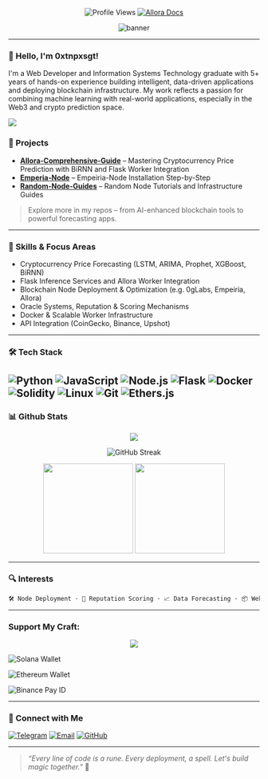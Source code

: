 <!-- Banner Image -->
<p align="center">
  <img src="https://komarev.com/ghpvc/?username=0xtnpxsgt&style=flat-square&color=blue" alt="Profile Views"/>
  <a href="https://docs.allora.network" target="_blank"><img src="https://img.shields.io/badge/Allora%20Docs-FF5F5F?style=flat-square&logo=readthedocs&logoColor=white" alt="Allora Docs"/></a>
</p>
<p align="center">
  <img src="https://raw.githubusercontent.com/0xtnpxsgt/0xtnpxsgt/main/assets/banner3.gif" alt="banner" />
</p>

---

### 👋 Hello, I'm 0xtnpxsgt!

I'm a Web Developer and Information Systems Technology graduate with 5+ years of hands-on experience building intelligent, data-driven applications and deploying blockchain infrastructure. My work reflects a passion for combining machine learning with real-world applications, especially in the Web3 and crypto prediction space.

<a href="https://t.me/SelectCircle">
  <img src="https://img.shields.io/badge/Telegram_Channel:-Select_Circle-B22222.svg?&style=for-the-badge&logo=Telegram&logoColor=blue&color=blue" />
</a>

### 🚀 Projects

- **[Allora-Comprehensive-Guide](https://github.com/0xtnpxsgt/Allora-Comprehensive-Guide)** – Mastering Cryptocurrency Price Prediction with BiRNN and Flask Worker Integration
- **[Emperia-Node](https://github.com/0xtnpxsgt/Empeiria-Node-Setup)** – Empeiria-Node Installation Step-by-Step
- **[Random-Node-Guides](https://github.com/0xtnpxsgt/randomnodes)** – Random Node Tutorials and Infrastructure Guides

> Explore more in my repos – from AI-enhanced blockchain tools to powerful forecasting apps.
---
### 🧠 Skills & Focus Areas

- Cryptocurrency Price Forecasting (LSTM, ARIMA, Prophet, XGBoost, BiRNN)
- Flask Inference Services and Allora Worker Integration
- Blockchain Node Deployment & Optimization (e.g. 0gLabs, Empeiria, Allora)
- Oracle Systems, Reputation & Scoring Mechanisms
- Docker & Scalable Worker Infrastructure
- API Integration (CoinGecko, Binance, Upshot)
---
### 🛠️ Tech Stack

![Python](https://img.shields.io/badge/-Python-black?style=flat-square&logo=python)
![JavaScript](https://img.shields.io/badge/-JavaScript-black?style=flat-square&logo=javascript)
![Node.js](https://img.shields.io/badge/-Node.js-black?style=flat-square&logo=node.js)
![Flask](https://img.shields.io/badge/-Flask-black?style=flat-square&logo=flask)
![Docker](https://img.shields.io/badge/-Docker-black?style=flat-square&logo=docker)
![Solidity](https://img.shields.io/badge/-Solidity-black?style=flat-square&logo=solidity)
![Linux](https://img.shields.io/badge/-Linux-black?style=flat-square&logo=linux)
![Git](https://img.shields.io/badge/-Git-black?style=flat-square&logo=git)
![Ethers.js](https://img.shields.io/badge/-Ethers.js-purple?style=flat-square)
---
### 📊 Github Stats
<p align="center">
<img src="https://readme-typing-svg.herokuapp.com?font=JetBrains+Mono&color=39FF14&pause=1000&center=true&vCenter=true&width=435&lines=Web3+Developer;ML+Engineer;Node+Infra+Specialist&background=00000000" />
</p>
</p>
<p align="center">
  <img src="https://github-readme-streak-stats.herokuapp.com/?user=0xtnpxsgt&theme=tokyonight" alt="GitHub Streak"/>
</p>

<p align="center">
  <img height="180" src="https://github-readme-stats.vercel.app/api?username=0xtnpxsgt&show_icons=true&theme=tokyonight" />
  <img height="180" src="https://github-readme-stats.vercel.app/api/top-langs?username=0xtnpxsgt&layout=compact&theme=tokyonight" />
</p>

---

### 🔍 Interests

```txt
🛠 Node Deployment · 🔐 Reputation Scoring · 📈 Data Forecasting · 📦 Web3 APIs · 👾 Hacktivity
```
---
### Support My Craft:
<p align="center">
<img src="https://readme-typing-svg.herokuapp.com?font=JetBrains+Mono&color=FFD700&pause=1000&center=true&vCenter=true&width=435&lines=Buy+Me+Coffee&background=00000000" />
</p>
<p align="left">
  <img src="https://img.shields.io/badge/SOL-H6zFVqFtB9JXejSAMwPS7eKKqxPWVQDxpqhRyoi2Xw74-9B59B6.svg?&style=for-the-badge&logo=solana&logoColor=9B59B6" alt="Solana Wallet"/>
</p>
<p align="left">
  <img src="https://img.shields.io/badge/ETH-0x22Ca00129b6e9577Ff195801560A154C92C43554-informational.svg?&style=for-the-badge&color=blue" alt="Ethereum Wallet"/>
</p>
<p align="left">
  <img src="https://img.shields.io/badge/BINANCE_PAY_ID_:_65642518-000033.svg?&style=for-the-badge&logo=GitHub-Sponsors&logoColor=FF8C00&color=gold" alt="Binance Pay ID"/>
</p>

---

### 🤝 Connect with Me
[![Telegram](https://img.shields.io/badge/-Telegram-2CA5E0?style=flat-square&logo=telegram&logoColor=white)](https://t.me/tnpxsgt)
[![Email](https://img.shields.io/badge/-Email-D14836?style=flat-square&logo=gmail&logoColor=white)](mailto:denyxvillavon@gmail.com)
[![GitHub](https://img.shields.io/badge/-GitHub-black?style=flat-square&logo=github)](https://github.com/0xtnpxsgt)

---

> *“Every line of code is a rune. Every deployment, a spell. Let's build magic together.”* 🔮
